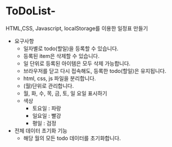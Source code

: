 # ToDoList-
HTML,CSS, Javascript, localStorage를 이용한 일정표 만들기

- 요구사항
  - 일자별로 todo(할일)을 등록할 수 있습니다.
  - 등록된 item은 삭제할 수 있습니다.
  - 일 단위로 등록된 아이템은 모두 삭제 가능합니다.
  - 브라우저를 닫고 다시 접속해도, 등록한 todo(할일)은 유지됩니다.
  - html, css, js 파일을 분리합니다.
  - (월)단위로 관리합니다.
  - 월, 화, 수, 목, 금, 토, 일 요일 표시하기
  - 색상
    - 토요일 : 파랑
    - 일요일 : 빨강
    - 평일 : 검정
 - 전체 데이터 초기화 기능
    - 해당 월의 모든 todo 데이터를 초기화합니다.
